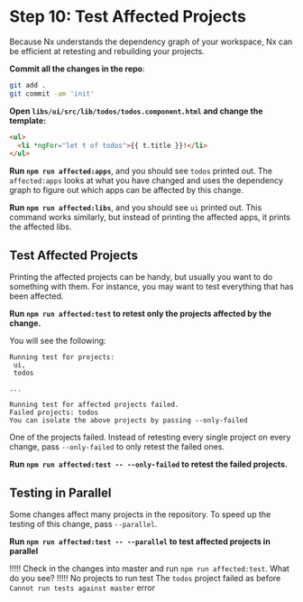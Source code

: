 # Step 10: Test Affected Projects

Because Nx understands the dependency graph of your workspace, Nx can be efficient at retesting and rebuilding your projects.

**Commit all the changes in the repo**:

```bash
git add .
git commit -am 'init'
```

**Open `libs/ui/src/lib/todos/todos.component.html` and change the template:**

```html
<ul>
  <li *ngFor="let t of todos">{{ t.title }}!</li>
</ul>
```

**Run `npm run affected:apps`**, and you should see `todos` printed out. The `affected:apps` looks at what you have changed and uses the dependency graph to figure out which apps can be affected by this change.

**Run `npm run affected:libs`**, and you should see `ui` printed out. This command works similarly, but instead of printing the affected apps, it prints the affected libs.

## Test Affected Projects

Printing the affected projects can be handy, but usually you want to do something with them. For instance, you may want to test everything that has been affected.

**Run `npm run affected:test` to retest only the projects affected by the change.**

You will see the following:

```
Running test for projects:
 ui,
 todos

...

Running test for affected projects failed.
Failed projects: todos
You can isolate the above projects by passing --only-failed
```

One of the projects failed. Instead of retesting every single project on every change, pass `--only-failed` to only retest the failed ones.

**Run `npm run affected:test -- --only-failed` to retest the failed projects.**

## Testing in Parallel

Some changes affect many projects in the repository. To speed up the testing of this change, pass `--parallel`.

**Run `npm run affected:test -- --parallel` to test affected projects in parallel**

!!!!!
Check in the changes into master and run `npm run affected:test`. What do you see?
!!!!!
No projects to run test
The `todos` project failed as before
`Cannot run tests against master` error
